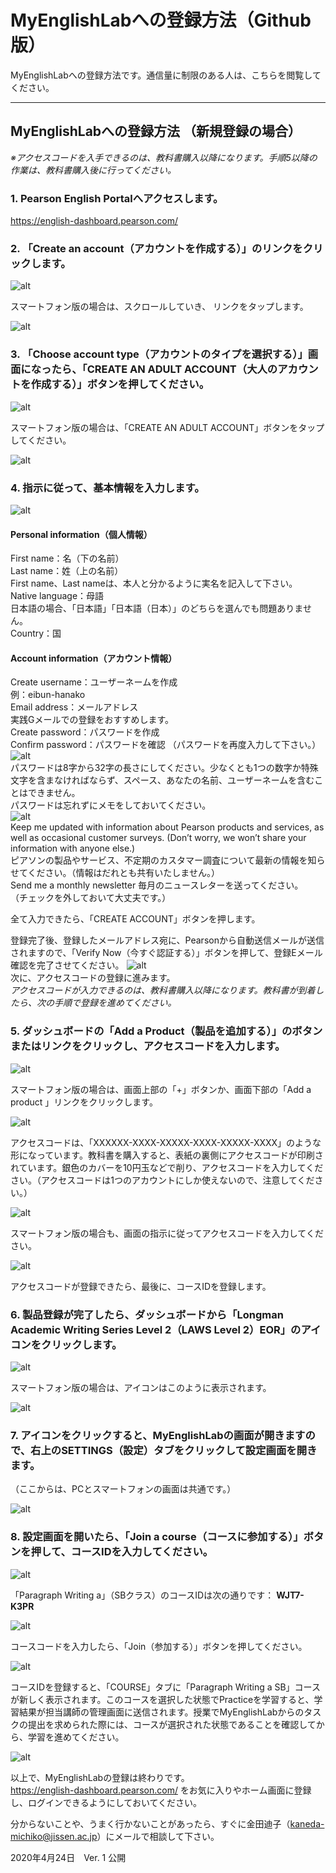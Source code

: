 # MyEnglishLabへの登録方法（Github版）
MyEnglishLabへの登録方法です。通信量に制限のある人は、こちらを閲覧してください。

---

## MyEnglishLabへの登録方法 （新規登録の場合）
_※アクセスコードを入手できるのは、教科書購入以降になります。手順5以降の作業は、教科書購入後に行ってください。_

### 1. Pearson English Portalへアクセスします。
https://english-dashboard.pearson.com/ 

### 2. 「Create an account（アカウントを作成する）」のリンクをクリックします。
![alt](MEL_01.png)  

スマートフォン版の場合は、スクロールしていき、 リンクをタップします。

![alt](MEL_02.jpg)  

### 3. 「Choose account type（アカウントのタイプを選択する）」画面になったら、「CREATE AN ADULT ACCOUNT（大人のアカウントを作成する）」ボタンを押してください。

![alt](MEL_03.png)  

スマートフォン版の場合は、「CREATE AN ADULT ACCOUNT」ボタンをタップしてください。

![alt](MEL_04.jpg)  

### 4. 指示に従って、基本情報を入力します。

![alt](MEL_05.png)  

#### Personal information（個人情報）
First name：名（下の名前）  
Last name：姓（上の名前）  
First name、Last nameは、本人と分かるように実名を記入して下さい。  
Native language：母語  
日本語の場合、「日本語」「日本語（日本）」のどちらを選んでも問題ありません。  
Country：国  

#### Account information（アカウント情報）
Create username：ユーザーネームを作成  
例：eibun-hanako  
Email address：メールアドレス  
実践Gメールでの登録をおすすめします。  
Create password：パスワードを作成  
Confirm password：パスワードを確認 （パスワードを再度入力して下さい。）  
![alt](MEL_06.png)  
パスワードは8字から32字の長さにしてください。少なくとも1つの数字か特殊文字を含まなければならず、スペース、あなたの名前、ユーザーネームを含むことはできません。  
パスワードは忘れずにメモをしておいてください。  
![alt](MEL_07.png)  
Keep me updated with information about Pearson products and services, as well as occasional customer surveys. (Don’t worry, we won’t share your information with anyone else.)  
ピアソンの製品やサービス、不定期のカスタマー調査について最新の情報を知らせてください。（情報はだれとも共有いたしません。）  
Send me a monthly newsletter 毎月のニュースレターを送ってください。  
（チェックを外しておいて大丈夫です。）  

全て入力できたら、「CREATE ACCOUNT」ボタンを押します。

登録完了後、登録したメールアドレス宛に、Pearsonから自動送信メールが送信されますので、「Verify Now（今すぐ認証する）」ボタンを押して、登録Eメール確認を完了させてください。
![alt](MEL_08.png)  
次に、アクセスコードの登録に進みます。  
_アクセスコードが入力できるのは、教科書購入以降になります。教科書が到着したら、次の手順で登録を進めてください。_

### 5. ダッシュボードの「Add a Product（製品を追加する）」のボタンまたはリンクをクリックし、アクセスコードを入力します。

![alt](MEL_09.png)  

スマートフォン版の場合は、画面上部の「+」ボタンか、画面下部の「Add a product 」リンクをクリックします。

![alt](MEL_10.PNG)

アクセスコードは、「XXXXXX-XXXX-XXXXX-XXXX-XXXXX-XXXX」のような形になっています。教科書を購入すると、表紙の裏側にアクセスコードが印刷されています。銀色のカバーを10円玉などで削り、アクセスコードを入力してください。（アクセスコードは1つのアカウントにしか使えないので、注意してください。）

![alt](MEL_11.png)  

スマートフォン版の場合も、画面の指示に従ってアクセスコードを入力してください。

![alt](MEL_12.jpg)  

アクセスコードが登録できたら、最後に、コースIDを登録します。

### 6. 製品登録が完了したら、ダッシュボードから「Longman Academic Writing Series Level 2（LAWS Level 2）EOR」のアイコンをクリックします。

![alt](MEL_13.png)  

スマートフォン版の場合は、アイコンはこのように表示されます。

![alt](MEL_14.jpg)  

### 7. アイコンをクリックすると、MyEnglishLabの画面が開きますので、右上のSETTINGS（設定）タブをクリックして設定画面を開きます。

（ここからは、PCとスマートフォンの画面は共通です。）

![alt](MEL_15.png)  

### 8. 設定画面を開いたら、「Join a course（コースに参加する）」ボタンを押して、コースIDを入力してください。

![alt](MEL_16.png)  
  
  
「Paragraph Writing a」（SBクラス）のコースIDは次の通りです： __WJT7-K3PR__
  
  
![alt](MEL_17.png)  

コースコードを入力したら、「Join（参加する）」ボタンを押してください。

![alt](MEL_18.png)  

コースIDを登録すると、「COURSE」タブに「Paragraph Writing a SB」コースが新しく表示されます。このコースを選択した状態でPracticeを学習すると、学習結果が担当講師の管理画面に送信されます。授業でMyEnglishLabからのタスクの提出を求められた際には、コースが選択された状態であることを確認してから、学習を進めてください。

![alt](MEL_19.png)  

以上で、MyEnglishLabの登録は終わりです。  
https://english-dashboard.pearson.com/ をお気に入りやホーム画面に登録し、ログインできるようにしておいてください。

分からないことや、うまく行かないことがあったら、すぐに金田迪子（kaneda-michiko@jissen.ac.jp）にメールで相談して下さい。

2020年4月24日　Ver. 1 公開
